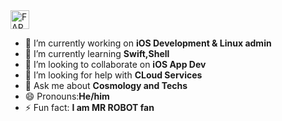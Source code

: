 <a href="https://dev.to/farazul">
  <img src="https://d2fltix0v2e0sb.cloudfront.net/dev-badge.svg" alt="FARAZUL HODA's DEV Profile" height="30" width="30">
</a>
    
- 🔭 I’m currently working on <b>iOS Development & Linux admin</b>
- 🌱 I’m currently learning <b>Swift,Shell</b>
- 👯 I’m looking to collaborate on <b>iOS App Dev</b>
- 🤔 I’m looking for help with <b>CLoud Services</b>
- 💬 Ask me about <b>Cosmology and Techs</b>
- 😄 Pronouns:<b>He/him</b>
- ⚡ Fun fact: <b>I am MR ROBOT fan</b>

